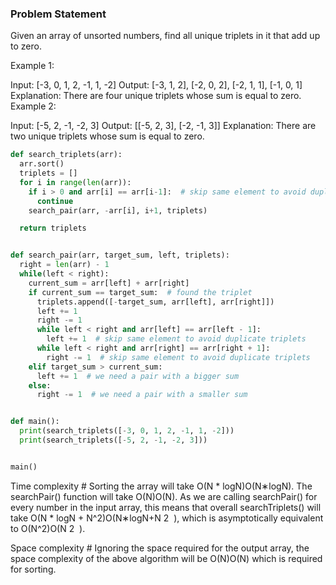 ### Problem Statement 
Given an array of unsorted numbers, find all unique triplets in it that add up to zero.

Example 1:

Input: [-3, 0, 1, 2, -1, 1, -2]
Output: [-3, 1, 2], [-2, 0, 2], [-2, 1, 1], [-1, 0, 1]
Explanation: There are four unique triplets whose sum is equal to zero.
Example 2:

Input: [-5, 2, -1, -2, 3]
Output: [[-5, 2, 3], [-2, -1, 3]]
Explanation: There are two unique triplets whose sum is equal to zero.

```Python
def search_triplets(arr):
  arr.sort()
  triplets = []
  for i in range(len(arr)):
    if i > 0 and arr[i] == arr[i-1]:  # skip same element to avoid duplicate triplets
      continue
    search_pair(arr, -arr[i], i+1, triplets)

  return triplets


def search_pair(arr, target_sum, left, triplets):
  right = len(arr) - 1
  while(left < right):
    current_sum = arr[left] + arr[right]
    if current_sum == target_sum:  # found the triplet
      triplets.append([-target_sum, arr[left], arr[right]])
      left += 1
      right -= 1
      while left < right and arr[left] == arr[left - 1]:
        left += 1  # skip same element to avoid duplicate triplets
      while left < right and arr[right] == arr[right + 1]:
        right -= 1  # skip same element to avoid duplicate triplets
    elif target_sum > current_sum:
      left += 1  # we need a pair with a bigger sum
    else:
      right -= 1  # we need a pair with a smaller sum


def main():
  print(search_triplets([-3, 0, 1, 2, -1, 1, -2]))
  print(search_triplets([-5, 2, -1, -2, 3]))


main()
```
Time complexity #
Sorting the array will take O(N * logN)O(N∗logN). The searchPair() function will take O(N)O(N). As we are calling searchPair() for every number in the input array, this means that overall searchTriplets() will take O(N * logN + N^2)O(N∗logN+N
​2
​​ ), which is asymptotically equivalent to O(N^2)O(N
​2
​​ ).

Space complexity #
Ignoring the space required for the output array, the space complexity of the above algorithm will be O(N)O(N) which is required for sorting.

